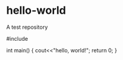 # hello-world
A test repository

#include<iostream>

int main()
{
  cout<<"hello, world!";
  return 0;
}

